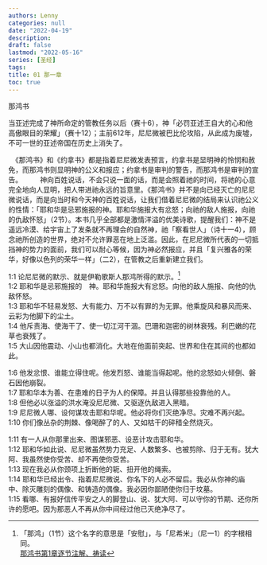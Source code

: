 ```yaml
---
authors: Lenny
categories: null
date: "2022-04-19"
description: 
draft: false
lastmod: "2022-05-16"
series: [圣经]
tags: 
title: 01 那一章
toc: true
---
```

那鸿书  

当亚述完成了神所命定的管教任务以后（赛十6），神「必罚亚述王自大的心和他高傲眼目的荣耀」（赛十12）；主前612年，尼尼微被巴比伦攻陷，从此成为废墟，不可一世的亚述帝国在历史上消失了。  

　《那鸿书》和《约拿书》都是指着尼尼微发表预言，约拿书是显明神的怜悯和赦免，而那鸿书则显明神的公义和报应；约拿书是审判的警告，而那鸿书是审判的宣告。
　
　神向百姓说话，不会只说一面的话，而是会照着祂的时间，将祂的心意完全地向人显明，把人带进祂永远的旨意里。《那鸿书》并不是向已经灭亡的尼尼微说话，而是向当时和今天神的百姓说话，让我们借着尼尼微的结局来认识祂公义的性情：「耶和华是忌邪施报的神。耶和华施报大有忿怒；向祂的敌人施报，向祂的仇敌怀怒」（2节）。本书几乎全部都是激情洋溢的优美诗歌，提醒我们：神不是遥远冷漠、给宇宙上了发条就不再理会的自然神，祂「察看世人」（诗十一4），顾念祂所创造的世界，绝对不允许罪恶在地上泛滥。因此，在尼尼微所代表的一切抵挡神的势力的面前，我们可以耐心等候，因为神必然报应，并且「复兴雅各的荣华，好像以色列的荣华一样」（二2），在管教之后重新建立我们。

<!--more-->

1:1 论尼尼微的默示、就是伊勒歌斯人那鸿所得的默示。[^1]  
1:2 耶和华是忌邪施报的　神。耶和华施报大有忿怒。向他的敌人施报、向他的仇敌怀怒。  
1:3 耶和华不轻易发怒、大有能力、万不以有罪的为无罪。他乘旋风和暴风而来、云彩为他脚下的尘土。  
1:4 他斥责海、使海干了、使一切江河干涸。巴珊和迦密的树林衰残。利巴嫩的花草也衰残了。  
1:5 大山因他震动、小山也都消化。大地在他面前突起、世界和住在其间的也都如此。  

1:6 他发忿恨、谁能立得住呢。他发烈怒、谁能当得起呢。他的忿怒如火倾倒、磐石因他崩裂。  
1:7 耶和华本为善、在患难的日子为人的保障。并且认得那些投靠他的人。  
1:8 但他必以涨溢的洪水淹没尼尼微、又驱逐仇敌进入黑暗。  
1:9 尼尼微人哪、设何谋攻击耶和华呢。他必将你们灭绝净尽。灾难不再兴起。  
1:10 你们像丛杂的荆棘、像喝醉了的人、又如枯干的碎稓全然烧灭。  

1:11 有一人从你那里出来、图谋邪恶、设恶计攻击耶和华。  
1:12 耶和华如此说、尼尼微虽然势力充足、人数繁多、也被剪除、归于无有。犹大阿、我虽然使你受苦、却不再使你受苦。  
1:13 现在我必从你颈项上折断他的轭、扭开他的绳索。  
1:14 耶和华已经出令、指着尼尼微说、你名下的人必不留后。我必从你神的庙中、除灭雕刻的偶像、和铸造的偶像。我必因你鄙陋使你归于坟墓。  
1:15 看哪、有报好信传平安之人的脚登山、说、犹大阿、可以守你的节期、还你所许的愿吧。因为那恶人不再从你中间经过他已灭绝净尽了。  


[^1]: 「那鸿」（1节）这个名字的意思是「安慰」，与「尼希米」（尼一1）的字根相同。  
[那鸿书第1章逐节注解、祷读](https://cmcbiblereading.com/2016/10/17/%e9%82%a3%e9%b8%bf%e4%b9%a6%e7%ac%ac1%e7%ab%a0%e9%80%90%e8%8a%82%e6%b3%a8%e8%a7%a3%e3%80%81%e7%a5%b7%e8%af%bb/)
